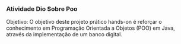 ### Atividade Dio Sobre Poo
Objetivo: O objetivo deste projeto prático hands-on é reforçar o conhecimento em Programação Orientada a Objetos (POO) em Java, através da implementação de um banco digital.